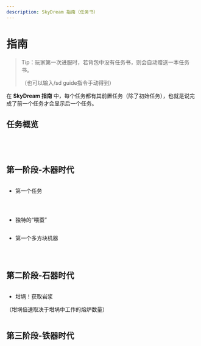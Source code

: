 ```yaml
---
description: SkyDream 指南（任务书）
---
```


# 指南

> Tip：玩家第一次进服时，若背包中没有任务书，则会自动赠送一本任务书。
>
> （也可以输入/sd guide指令手动得到）

在 **SkyDream 指南** 中，每个任务都有其前置任务（除了初始任务），也就是说完成了前一个任务才会显示后一个任务。

## 任务概览

<figure><img src=".gitbook/assets/image (30).png" alt=""><figcaption></figcaption></figure>

<figure><img src=".gitbook/assets/image (31).png" alt=""><figcaption></figcaption></figure>

<figure><img src=".gitbook/assets/image (32).png" alt=""><figcaption></figcaption></figure>

<figure><img src=".gitbook/assets/image (33).png" alt=""><figcaption></figcaption></figure>

## 第一阶段-木器时代

<figure><img src=".gitbook/assets/image (34).png" alt=""><figcaption></figcaption></figure>

* 第一个任务

<figure><img src=".gitbook/assets/image (35).png" alt=""><figcaption></figcaption></figure>

<figure><img src=".gitbook/assets/image (36).png" alt=""><figcaption></figcaption></figure>

<figure><img src=".gitbook/assets/image (37).png" alt=""><figcaption></figcaption></figure>

* 独特的“喂蚕”

<figure><img src=".gitbook/assets/image (38).png" alt=""><figcaption></figcaption></figure>

* 第一个多方块机器

<figure><img src=".gitbook/assets/image (39).png" alt=""><figcaption></figcaption></figure>

<figure><img src=".gitbook/assets/image (40).png" alt=""><figcaption></figcaption></figure>

<figure><img src=".gitbook/assets/image (41).png" alt=""><figcaption></figcaption></figure>

## 第二阶段-石器时代

<figure><img src=".gitbook/assets/image (42).png" alt=""><figcaption></figcaption></figure>

* 坩埚！获取岩浆

（坩埚倍速取决于坩埚中工作的熔炉数量）

<figure><img src=".gitbook/assets/image (43).png" alt=""><figcaption></figcaption></figure>

## 第三阶段-铁器时代

<figure><img src=".gitbook/assets/image (44).png" alt=""><figcaption></figcaption></figure>
